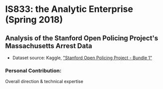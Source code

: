 # IS833: the Analytic Enterprise (Spring 2018)
## Analysis of the Stanford Open Policing Project's Massachusetts Arrest Data
- Dataset source: Kaggle, ["Stanford Open Policing Project - Bundle 1"](https://www.kaggle.com/stanford-open-policing/stanford-open-policing-project-bundle-1)  
  
### Personal Contribution:  
Overall direction & technical expertise
